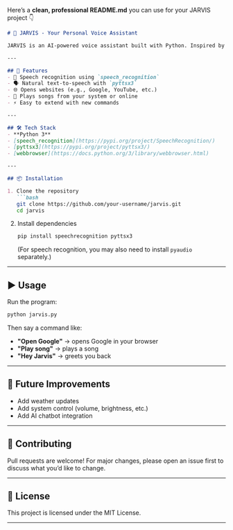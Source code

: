 Here’s a **clean, professional README.md** you can use for your JARVIS project 👇

````markdown
# 🧠 JARVIS - Your Personal Voice Assistant  

JARVIS is an AI-powered voice assistant built with Python. Inspired by Iron Man's J.A.R.V.I.S, it listens to your commands and performs tasks like opening websites, playing songs, and providing information — just like Alexa or Google Assistant.  

---

## 🚀 Features  
- 🎤 Speech recognition using `speech_recognition`  
- 🗣️ Natural text-to-speech with `pyttsx3`  
- 🌐 Opens websites (e.g., Google, YouTube, etc.)  
- 🎵 Plays songs from your system or online  
- ⚡ Easy to extend with new commands  

---

## 🛠️ Tech Stack  
- **Python 3**  
- [speech_recognition](https://pypi.org/project/SpeechRecognition/)  
- [pyttsx3](https://pypi.org/project/pyttsx3/)  
- [webbrowser](https://docs.python.org/3/library/webbrowser.html)  

---

## 📦 Installation  

1. Clone the repository  
   ```bash
   git clone https://github.com/your-username/jarvis.git
   cd jarvis
````

2. Install dependencies

   ```bash
   pip install speechrecognition pyttsx3
   ```

   (For speech recognition, you may also need to install `pyaudio` separately.)

---

## ▶️ Usage

Run the program:

```bash
python jarvis.py
```

Then say a command like:

* **"Open Google"** → opens Google in your browser
* **"Play song"** → plays a song
* **"Hey Jarvis"** → greets you back

---

## 📌 Future Improvements

* Add weather updates
* Add system control (volume, brightness, etc.)
* Add AI chatbot integration

---

## 🤝 Contributing

Pull requests are welcome! For major changes, please open an issue first to discuss what you’d like to change.

---

## 📜 License

This project is licensed under the MIT License.

---

